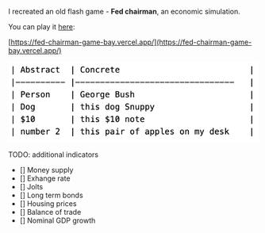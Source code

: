 I recreated an old flash game - **Fed chairman**, an economic simulation. 

You can play it [here](https://fed-chairman-game-bay.vercel.app/):

[https://fed-chairman-game-bay.vercel.app/](https://fed-chairman-game-bay.vercel.app/)

![Screenshot 2024-11-04 at 14.42.59.png](https://raw.githubusercontent.com/aleksandar-b/blog/gh-pages/_posts/table_abstract.png)


TODO: additional indicators



- [] Money supply
- [] Exhange rate
- [] Jolts
- [] Long term bonds
- [] Housing prices
- [] Balance of trade
- [] Nominal GDP growth
